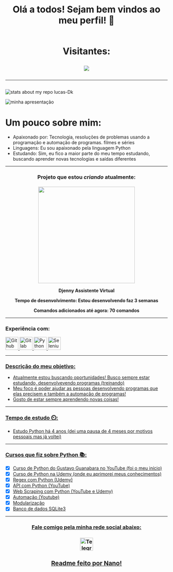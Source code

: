 <h1 align="center"
    <p>
Olá a todos! Sejam bem vindos ao meu perfil! 👋
<br>
<br>
<p align="center">Visitantes:</p>
<p align="center"><img align="center"src="https://profile-counter.glitch.me/lucas-Dk/count.svg"/></p>
   </p><hr>
   
</h1>

![stats about my repo lucas-Dk](https://github-readme-stats.vercel.app/api?username=nano-9&show_icons=true&theme=radical)

![minha apresentação](https://img.shields.io/static/v1?label=SOBRE-MIM&message=GITHUB&color=<COLOR>&style=<STYLE>&logo=<LOGO>)

# Um pouco sobre mim:
- Apaixonado por: Tecnologia, resoluções de problemas usando a programação e automação de programas. filmes e séries
- Linguagens: Eu sou apaixonado pela linguagem Python
- Estudando: Sim, eu fico a maior parte do meu tempo estudando, buscando aprender novas tecnologias e saídas diferentes
<hr>

<b><h3><p align="center">Projeto que estou *criando* atualmente:</b></h3></p>

<h4 align="center">
    <img src="https://uploaddeimagens.com.br/images/003/451/631/original/Assistente.png?1632757995" width="300" heigth="300"/>
    <p>Djenny Assistente Virtual</p>
    <p>Tempo de desenvolvimento: Estou desenvolvendo faz 3 semanas</p>
    <p>Comandos adicionados até agora: 70 comandos</p>
<hr>

### Experiência com:
<a href="https://github.com/lucas-Dk" target="_blank"/> <img src="https://cdn.icon-icons.com/icons2/936/PNG/512/github-logo_icon-icons.com_73546.png" alt="Github" width="40" heigth="40"/>
<a href="https://about.gitlab.com" target="_blank"/> <img src="https://seeklogo.com/images/G/gitlab-logo-757620E430-seeklogo.com.png" alt="Gitlab" width="40" height="40"/>
<a href="https://www.python.org/" target="_blank"/> <img src="https://cdn.icon-icons.com/icons2/112/PNG/512/python_18894.png" alt="Python" width="40" heigth="40"/>
<a href="https://pypi.org/project/selenium/" target="_blank"/> <img src="https://icon-library.com/images/selenium-icon/selenium-icon-12.jpg" alt="Selenium" width="40" heigth="40"/>

<hr>

### Descrição do meu objetivo:
- Atualmente estou buscando oportunidades! Busco sempre estar estudando, desenvolvevendo programas (treinando)
- Meu foco é poder ajudar as pessoas desenvolvendo programas que elas precisem e também a automação de programas!
- Gosto de estar sempre aprendendo novas coisas!
<hr>

### Tempo de estudo ⏲️:
- Estudo Python há 4 anos (dei uma pausa de 4 meses por motivos pessoais mas já voltei)
<hr>

### Cursos que fiz sobre Python 📚:

- [x] Curso de Python do Gustavo Guanabara no YouTube (foi o meu início)
- [x] Curso de Python na Udemy (onde eu aprimorei meus conhecimentos)
- [x] Regex com Python (Udemy)
- [x] API com Python (YouTube)
- [x] Web Scraping com Python (YouTube e Udemy)
- [x] Automação (Youtube)
- [x] Modularização
- [x] Banco de dados SQLite3

<hr>
<h3 align="center">
    <p><u> Fale comigo pela minha rede social abaixo: </u></p>
</h3>

<h3 align="center"/>
<a href="https://t.me/rdzin9" target="_blank"> <img src="https://static-00.iconduck.com/assets.00/telegram-desktop-icon-2048x2048-lt9iwtrn.png" alt="Telegram" width="40" heigth="40"/>

<h3 align="center">
    <p><u> Readme feito por Nano! </u></p>
</h3>
